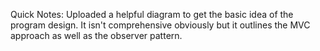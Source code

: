 Quick Notes:
  Uploaded a helpful diagram to get the basic idea of the program design. It isn't comprehensive obviously but it outlines the MVC   approach as well as the observer pattern.
